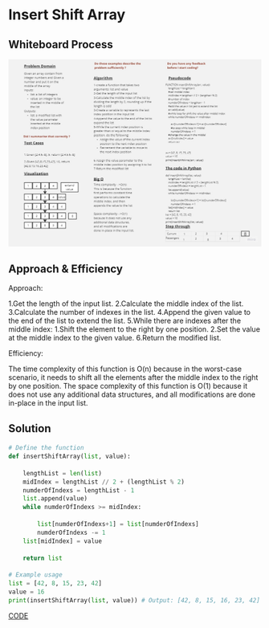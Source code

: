 # Insert Shift Array

## Whiteboard Process
![WhiteboardWorkflow01](../img/whiteboard%20array-insert-shift.jpg)

## Approach & Efficiency
Approach:

1.Get the length of the input list.
2.Calculate the middle index of the list.
3.Calculate the number of indexes in the list.
4.Append the given value to the end of the list to extend the list.
5.While there are indexes after the middle index:
  1.Shift the element to the right by one position.
  2.Set the value at the middle index to the given value.
6.Return the modified list.

Efficiency:

The time complexity of this function is O(n) because in the worst-case scenario, it needs to shift all the elements after the middle index to the right by one position.
The space complexity of this function is O(1) because it does not use any additional data structures, and all modifications are done in-place in the input list.

## Solution
```python
# Define the function
def insertShiftArray(list, value):

    lengthList = len(list)
    midIndex = lengthList // 2 + (lengthList % 2)
    numderOfIndexs = lengthList - 1
    list.append(value)
    while numderOfIndexs >= midIndex:
        
        list[numderOfIndexs+1] = list[numderOfIndexs]
        numderOfIndexs -= 1
    list[midIndex] = value

    return list

# Example usage
list = [42, 8, 15, 23, 42]
value = 16
print(insertShiftArray(list, value)) # Output: [42, 8, 15, 16, 23, 42]
```
[CODE](./array-insert-shift.py)